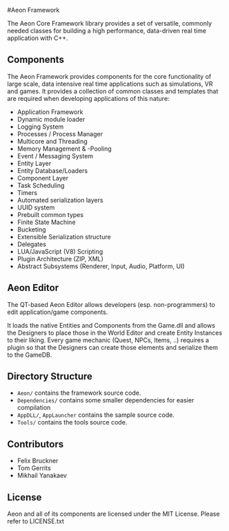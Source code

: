 #Aeon Framework

The Aeon Core Framework library provides a set of versatile, commonly needed classes for building a high performance, data-driven real time application with C++.

## Components
The Aeon Framework provides components for the core functionality of large scale, data intensive real time applications such as simulations, VR and games. It provides a collection of common classes and templates that are required when developing applications of this nature:

* Application Framework
* Dynamic module loader
* Logging System
* Processes / Process Manager 
* Multicore and Threading
* Memory Management & -Pooling
* Event / Messaging System
* Entity Layer
* Entity Database/Loaders
* Component Layer
* Task Scheduling
* Timers
* Automated serialization layers
* UUID system
* Prebuilt common types
* Finite State Machine
* Bucketing
* Extensible Serialization structure
* Delegates
* LUA/JavaScript (V8) Scripting
* Plugin Architecture (ZIP, XML)
* Abstract Subsystems (Renderer, Input, Audio, Platform, UI)

## Aeon Editor
The QT-based Aeon Editor allows developers (esp. non-programmers) to edit application/game components.

It loads the native Entities and Components from the Game.dll and allows the Designers to place those in the World Editor and create Entity Instances to their liking.
Every game mechanic (Quest, NPCs, Items, ..) requires a plugin so that the Designers can create those elements and serialize them to the GameDB.

## Directory Structure
- `Aeon/` contains the framework source code.
- `Dependencies/` contains some smaller dependencies for easier compilation 
- `AppDLL/`, `AppLauncher` contains the sample source code.
- `Tools/` contains the tools source code.

## Contributors

* Felix Bruckner
* Tom Gerrits
* Mikhail Yanakaev

## License
Aeon and all of its components are licensed under the MIT License. Please refer to LICENSE.txt
